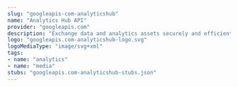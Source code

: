 ```yaml
---
slug: "googleapis-com-analyticshub"
name: "Analytics Hub API"
provider: "googleapis.com"
description: "Exchange data and analytics assets securely and efficiently."
logo: "googleapis.com-analyticshub-logo.svg"
logoMediaType: "image/svg+xml"
tags:
- name: "analytics"
- name: "media"
stubs: "googleapis.com-analyticshub-stubs.json"
---
```

